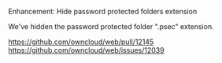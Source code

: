 Enhancement: Hide password protected folders extension

We've hidden the password protected folder ".psec" extension.

https://github.com/owncloud/web/pull/12145
https://github.com/owncloud/web/issues/12039
